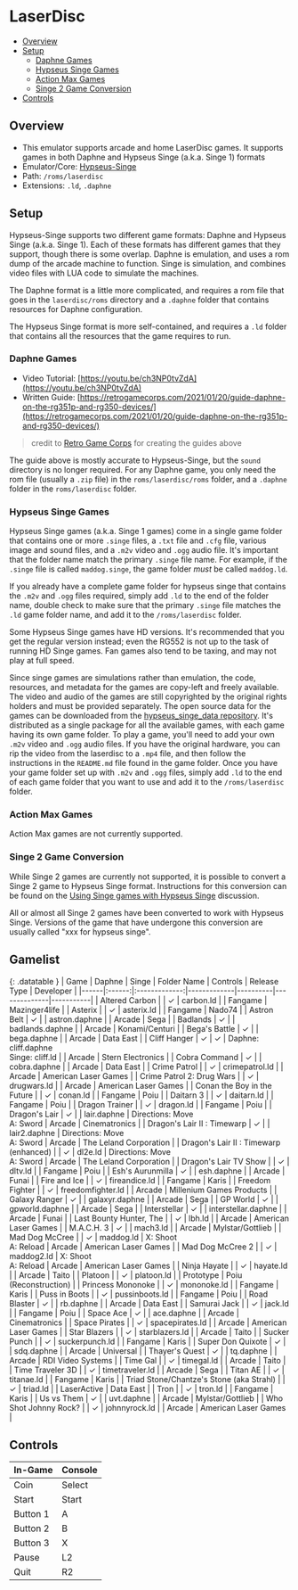 # LaserDisc

- [Overview](#overview)
- [Setup](#setup)
  * [Daphne Games](#daphne-games)
  * [Hypseus Singe Games](#hypseus-singe-games)
  * [Action Max Games](#action-max-games)
  * [Singe 2 Game Conversion](#singe-2-game-conversion)
- [Controls](#controls)

## Overview

- This emulator supports arcade and home LaserDisc games. It supports games in both Daphne and Hypseus Singe (a.k.a. Singe 1) formats
- Emulator/Core: [Hypseus-Singe](https://github.com/DirtBagXon/hypseus-singe)
- Path: `/roms/laserdisc`
- Extensions: `.ld`, `.daphne`

## Setup

Hypseus-Singe supports two different game formats: Daphne and Hypseus Singe (a.k.a. Singe 1). Each of these formats has different games that they support, though there is some overlap. Daphne is emulation, and uses a rom dump of the arcade machine to function. Singe is simulation, and combines video files with LUA code to simulate the machines.

The Daphne format is a little more complicated, and requires a rom file that goes in the `laserdisc/roms` directory and a `.daphne` folder that contains resources for Daphne configuration.

The Hypseus Singe format is more self-contained, and requires a `.ld` folder that contains all the resources that the game requires to run.

### Daphne Games

- Video Tutorial: [https://youtu.be/ch3NP0tvZdA](https://youtu.be/ch3NP0tvZdA)
- Written Guide: [https://retrogamecorps.com/2021/01/20/guide-daphne-on-the-rg351p-and-rg350-devices/](https://retrogamecorps.com/2021/01/20/guide-daphne-on-the-rg351p-and-rg350-devices/)
> credit to [Retro Game Corps](https://www.youtube.com/channel/UCoZQiN0o7f36H7PaW4fVhFw) for creating the guides above

The guide above is mostly accurate to Hypseus-Singe, but the `sound` directory is no longer required. For any Daphne game, you only need the rom file (usually a `.zip` file) in the `roms/laserdisc/roms` folder, and a `.daphne` folder in the `roms/laserdisc` folder.

### Hypseus Singe Games

Hypseus Singe games (a.k.a. Singe 1 games) come in a single game folder that contains one or more `.singe` files, a `.txt` file and `.cfg` file, various image and sound files, and a `.m2v` video and `.ogg` audio file. It's important that the folder name match the primary `.singe` file name. For example, if the `.singe` file is called `maddog.singe`, the game folder *must* be called `maddog.ld`.

If you already have a complete game folder for hypseus singe that contains the `.m2v` and `.ogg` files required, simply add `.ld` to the end of the folder name, double check to make sure that the primary `.singe` file matches the `.ld` game folder name, and add it to the `/roms/laserdisc` folder.

Some Hypseus Singe games have HD versions. It's recommended that you get the regular version instead; even the RG552 is not up to the task of running HD Singe games. Fan games also tend to be taxing, and may not play at full speed.

Since singe games are simulations rather than emulation, the code, resources, and metadata for the games are copy-left and freely available. The video and audio of the games are still copyrighted by the original rights holders and must be provided separately. The open source data for the games can be downloaded from the [hypseus_singe_data repository](https://github.com/DirtBagXon/hypseus_singe_data/releases/). It's distributed as a single package for all the available games, with each game having its own game folder. To play a game, you'll need to add your own `.m2v` video and `.ogg` audio files. If you have the original hardware, you can rip the video from the laserdisc to a `.mp4` file, and then follow the instructions in the `README.md` file found in the game folder. Once you have your game folder set up with `.m2v` and `.ogg` files, simply add `.ld` to the end of each game folder that you want to use and add it to the `/roms/laserdisc` folder.

### Action Max Games

Action Max games are not currently supported.

### Singe 2 Game Conversion

While Singe 2 games are currently not supported, it is possible to convert a Singe 2 game to Hypseus Singe format. Instructions for this conversion can be found on the [Using Singe games with Hypseus Singe](https://github.com/DirtBagXon/hypseus-singe/discussions/60) discussion.

All or almost all Singe 2 games have been converted to work with Hypseus Singe. Versions of the game that have undergone this conversion are usually called "xxx for hypseus singe".

## Gamelist

{: .datatable }
| Game | Daphne | Singe | Folder Name | Controls | Release Type | Developer |
|------|:------:|:-------------:|-------------|----------|--------------|-----------|
| Altered Carbon | | &#10003; | carbon.ld | | Fangame | Mazinger4life |
| Asterix | | &#10003; | asterix.ld | | Fangame | Nado74 |
| Astron Belt | &#10003; | | astron.daphne | | Arcade | Sega |
| Badlands | &#10003; | | badlands.daphne | | Arcade | Konami/Centuri |
| Bega's Battle | &#10003; | | bega.daphne | | Arcade | Data East |
| Cliff Hanger | &#10003; | &#10003; | Daphne: cliff.daphne<br/>Singe: cliff.ld | | Arcade | Stern Electronics |
| Cobra Command | &#10003; | | cobra.daphne | | Arcade | Data East |
| Crime Patrol | | &#10003; | crimepatrol.ld | | Arcade | American Laser Games |
| Crime Patrol 2: Drug Wars | | &#10003; | drugwars.ld | | Arcade | American Laser Games |
| Conan the Boy in the Future | | &#10003; | conan.ld | | Fangame | Poiu |
| Daitarn 3 | | &#10003; | daitarn.ld | | Fangame | Poiu |
| Dragon Trainer | | &#10003; | dragon.ld | | Fangame | Poiu |
| Dragon's Lair | &#10003; | | lair.daphne | Directions: Move<br/>A: Sword | Arcade | Cinematronics |
| Dragon's Lair II : Timewarp | &#10003; | | lair2.daphne | Directions: Move<br/>A: Sword | Arcade | The Leland Corporation |
| Dragon's Lair II : Timewarp (enhanced) | | &#10003; | dl2e.ld | Directions: Move<br/>A: Sword | Arcade | The Leland Corporation |
| Dragon's Lair TV Show | | &#10003; | dltv.ld | | Fangame | Poiu |
| Esh's Aurunmilla | &#10003; | | esh.daphne | | Arcade | Funai |
| Fire and Ice | | &#10003; | fireandice.ld | | Fangame | Karis |
| Freedom Fighter | | &#10003; | freedomfighter.ld | | Arcade | Millenium Games Products |
| Galaxy Ranger | &#10003; | | galaxyr.daphne | | Arcade | Sega |
| GP World | &#10003; | | gpworld.daphne | | Arcade | Sega |
| Interstellar | &#10003; | | interstellar.daphne | | Arcade | Funai |
| Last Bounty Hunter, The | | &#10003; | lbh.ld | | Arcade | American Laser Games |
| M.A.C.H. 3 | &#10003; | | mach3.ld | | Arcade | Mylstar/Gottlieb       |
| Mad Dog McCree | | &#10003; | maddog.ld | X: Shoot<br/>A: Reload | Arcade | American Laser Games |
| Mad Dog McCree 2 | | &#10003; | maddog2.ld | X: Shoot<br/>A: Reload | Arcade | American Laser Games |
| Ninja Hayate | | &#10003; | hayate.ld | | Arcade | Taito |
| Platoon | | &#10003; | platoon.ld | | Prototype | Poiu (Reconstruction) |
| Princess Mononoke | | &#10003; | mononoke.ld | | Fangame | Karis |
| Puss in Boots | | &#10003; | pussinboots.ld | | Fangame | Poiu |
| Road Blaster | &#10003; | | rb.daphne | | Arcade | Data East |
| Samurai Jack | | &#10003; | jack.ld | | Fangame | Poiu |
| Space Ace | &#10003; | | ace.daphne | | Arcade | Cinematronics |
| Space Pirates | | &#10003; | spacepirates.ld | | Arcade | American Laser Games |
| Star Blazers | | &#10003; | starblazers.ld | | Arcade | Taito |
| Sucker Punch | | &#10003; | suckerpunch.ld | | Fangame | Karis |
| Super Don Quixote | &#10003; | | sdq.daphne | | Arcade | Universal |
| Thayer's Quest | &#10003; | | tq.daphne | | Arcade | RDI Video Systems |
| Time Gal | | &#10003; | timegal.ld | | Arcade | Taito |
| Time Traveler 3D | | &#10003; | timetraveler.ld | | Arcade | Sega |
| Titan AE | | &#10003; | titanae.ld | | Fangame | Karis |
| Triad Stone/Chantze's Stone (aka Strahl) | | &#10003; | triad.ld | | LaserActive | Data East |
| Tron | | &#10003; | tron.ld | | Fangame | Karis |
| Us vs Them | &#10003; | | uvt.daphne | | Arcade | Mylstar/Gottlieb |
| Who Shot Johnny Rock? | | &#10003; | johnnyrock.ld | | Arcade | American Laser Games |

## Controls

| In-Game | Console |
|---------|---------|
| Coin | Select |
| Start | Start |
| Button 1| A |
| Button 2| B |
| Button 3| X |
| Pause | L2 |
| Quit | R2 |
